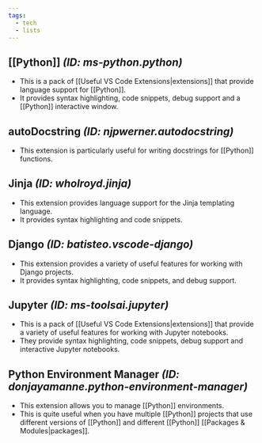 ```yaml
---
tags:
  - tech
  - lists
---
```


## [[Python]] *(ID: ms-python.python)*

- This is a pack of [[Useful VS Code Extensions|extensions]] that provide language support for [[Python]].
- It provides syntax highlighting, code snippets, debug support and a [[Python]] interactive window.

## autoDocstring *(ID: njpwerner.autodocstring)*

- This extension is particularly useful for writing docstrings for [[Python]] functions.

## Jinja *(ID: wholroyd.jinja)*

- This extension provides language support for the Jinja templating language.
- It provides syntax highlighting and code snippets.

## Django *(ID: batisteo.vscode-django)*

- This extension provides a variety of useful features for working with Django projects.
- It provides syntax highlighting, code snippets, and debug support.

## Jupyter *(ID: ms-toolsai.jupyter)*

- This is a pack of [[Useful VS Code Extensions|extensions]] that provide a variety of useful features for working with Jupyter notebooks.
- They provide syntax highlighting, code snippets, debug support and interactive Jupyter notebooks.

## Python Environment Manager *(ID: donjayamanne.python-environment-manager)*

- This extension allows you to manage [[Python]] environments.
- This is quite useful when you have multiple [[Python]] projects that use different versions of [[Python]] and different [[Python]] [[Packages & Modules|packages]].